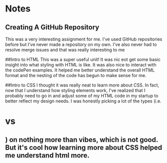 # Notes
## Creating A GitHub Repository
This was a very interesting assignment for me. I've used GitHub repositories before but I've never made a repository on my own. I've also never had to resolve merge issues and that was really interesting to me 

##Intro to HTML
This was a super useful unit! It was nic eot get some basic insight into what styling with HTML is like. It was also nice to interact with the codePen examples. It helped me better understand the overall HTML format and the nesting of the code has begun to make sense for me.

##Intro to CSS
I thought it was really neat to learn more about CSS. In fact, now that I understand how styling elements work, I've realized that I probably need to go in and adjust some of my HTML code in my startup to better reflect my design needs. I was honestly picking a lot of the types (i.e. <h1> vs <h2>) on nothing more than vibes, which is not good. But it's cool how learning more about CSS helped me understand html more. 